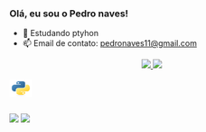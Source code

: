### Olá, eu sou o Pedro naves!

- 🌱 Estudando ptyhon
- 📫 Email de contato: pedronaves11@gmail.com
<div align="center">
  <a href="https://github.com/PedroNaves7">
  <img height="180em" src="https://github-readme-stats.vercel.app/api?username=PedroNaves7&show_icons=true&theme=dark&include_all_commits=true&count_private=true"/>
  <img height="150em" src="https://github-readme-stats.vercel.app/api/top-langs/?username=PedroNaves7&layout=compact&langs_count=7&theme=dark"/>
</div>
  <div style="display: inline_block"><br>
  <img align="center" alt="Pedro-Python" height="30" width="40" src="https://raw.githubusercontent.com/devicons/devicon/master/icons/python/python-original.svg">
</div>
  
  ##
  
   <div> 
  <a href="https://instagram.com/_pedro_naves" target="_blank"><img src="https://img.shields.io/badge/-Instagram-%23E4405F?style=for-the-badge&logo=instagram&logoColor=white" target="_blank"></a>
  <a href = "mailto:pedronaves11@gmai.com"><img src="https://img.shields.io/badge/-Gmail-%23333?style=for-the-badge&logo=gmail&logoColor=white" target="_blank"></a>
   </div>
 
